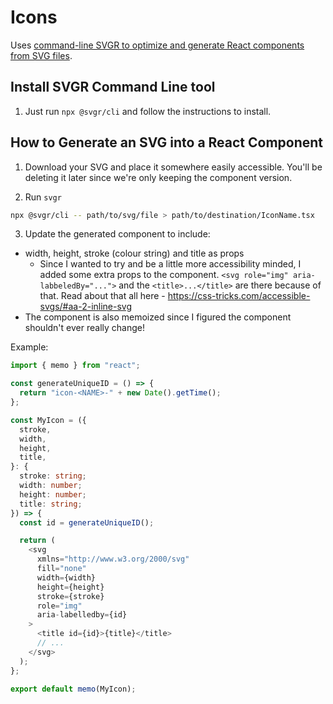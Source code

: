 # Icons

Uses [command-line SVGR to optimize and generate React components from SVG files](https://react-svgr.com/docs/cli/).

## Install SVGR Command Line tool

1. Just run `npx @svgr/cli` and follow the instructions to install.

## How to Generate an SVG into a React Component

1. Download your SVG and place it somewhere easily accessible. You'll be deleting it later since we're only keeping the component version.

2. Run `svgr`

```bash
npx @svgr/cli -- path/to/svg/file > path/to/destination/IconName.tsx
```

3. Update the generated component to include:

- width, height, stroke (colour string) and title as props
  - Since I wanted to try and be a little more accessibility minded, I added some extra props to the component. `<svg role="img" aria-labbeledBy="...">` and the `<title>...</title>` are there because of that. Read about that all here - https://css-tricks.com/accessible-svgs/#aa-2-inline-svg
- The component is also memoized since I figured the component shouldn't ever really change!

Example:

```typescript
import { memo } from "react";

const generateUniqueID = () => {
  return "icon-<NAME>-" + new Date().getTime();
};

const MyIcon = ({
  stroke,
  width,
  height,
  title,
}: {
  stroke: string;
  width: number;
  height: number;
  title: string;
}) => {
  const id = generateUniqueID();

  return (
    <svg
      xmlns="http://www.w3.org/2000/svg"
      fill="none"
      width={width}
      height={height}
      stroke={stroke}
      role="img"
      aria-labelledby={id}
    >
      <title id={id}>{title}</title>
      // ...
    </svg>
  );
};

export default memo(MyIcon);
```
